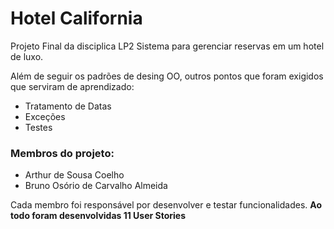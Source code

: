 # Hotel California

Projeto Final da disciplica LP2
Sistema para gerenciar reservas em um hotel de luxo.

Além de seguir os padrões de desing OO, outros pontos que foram exigidos que serviram de aprendizado:
* Tratamento de Datas
* Exceções
* Testes

### Membros do projeto:
* Arthur de Sousa Coelho
* Bruno Osório de Carvalho Almeida

Cada membro foi responsável por desenvolver e testar funcionalidades.
<strong>Ao todo foram desenvolvidas 11 User Stories<strong>
